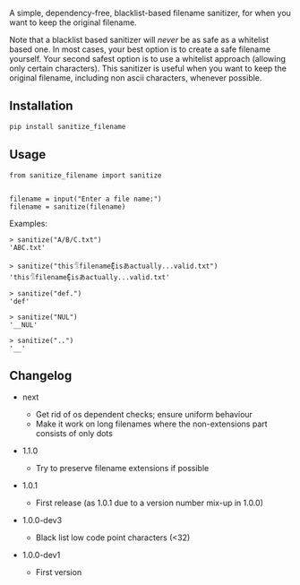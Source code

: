A simple, dependency-free, blacklist-based filename sanitizer, for when you want to keep the original filename.

Note that a blacklist based sanitizer will _never_ be as safe as a whitelist based one. In most cases, your best option is to create a safe filename yourself. Your second safest option is to use a whitelist approach (allowing only certain characters). This sanitizer is useful when you want to keep the original filename, including non ascii characters, whenever possible.

## Installation

```sh
pip install sanitize_filename
```

## Usage

```python3
from sanitize_filename import sanitize


filename = input("Enter a file name:")
filename = sanitize(filename)
```

Examples:

```python3
> sanitize("A/B/C.txt")
'ABC.txt'

> sanitize("this𓀦filenameḜisあactually...valid.txt")
'this𓀦filenameḜisあactually...valid.txt'

> sanitize("def.")
'def'

> sanitize("NUL")
'__NUL'

> sanitize("..")
'__'
```

## Changelog

- next

  - Get rid of os dependent checks; ensure uniform behaviour
  - Make it work on long filenames where the non-extensions part consists of only dots

- 1.1.0

  - Try to preserve filename extensions if possible

- 1.0.1

  - First release (as 1.0.1 due to a version number mix-up in 1.0.0)

- 1.0.0-dev3

  - Black list low code point characters (<32)

- 1.0.0-dev1

  - First version
